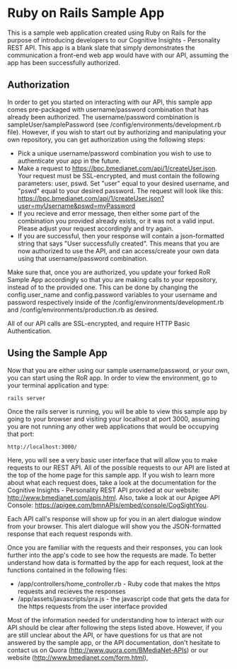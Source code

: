 Ruby on Rails Sample App
=====================

This is a sample web application created using Ruby on Rails for the purpose of introducing developers to our Cognitive Insights - Personality REST API. This app is a blank slate that simply demonstrates the communication a front-end web app would have with our API, assuming the app has been successfully authorized. 

Authorization
---------------------

In order to get you started on interacting with our API, this sample app comes pre-packaged with username/password combination that has already been authorized. The username/password combination is sampleUser/samplePassword (see /config/environments/development.rb file). However, if you wish to start out by authorizing and manipulating your own repository, you can get authorization using the following steps:

* Pick a unique username/password combination you wish to use to authenticate your app in the future. 
* Make a request to https://bpc.bmedianet.com/api/1/createUser.json. Your request must be SSL-encrypted, and must contain the following parameters: user, pswd. Set "user" equal to your desired username, and "pswd" equal to your desired password. The request will look like this:
	https://bpc.bmedianet.com/api/1/createUser.json?user=myUsername&pswd=myPassword
* If you recieve and error message, then either some part of the combination you provided already exists, or it was not a valid input. Please adjust your request accordingly and try again.
* If you are successful, then your response will contain a json-formatted string that says "User successfully created". This means that you are now authorized to use the API, and can access/create your own data using that username/password combination.

Make sure that, once you are authorized, you update your forked RoR Sample App accordingly so that you are making calls to your repository, instead of to the provided one. This can be done by changing the config.user_name and config.password variables to your username and password respectively inside of the /config/environments/development.rb and /config/environments/production.rb as desired.

All of our API calls are SSL-encrypted, and require HTTP Basic Authentication.

Using the Sample App
----------------------

Now that you are either using our sample username/password, or your own, you can start using the RoR app. In order to view the environment, go to your terminal application and type:

	rails server

Once the rails server is running, you will be able to view this sample app by going to your browser and visiting your localhost at port 3000, assuming you are not running any other web applications that would be occupying that port:

	http://localhost:3000/

Here, you will see a very basic user interface that will allow you to make requests to our REST API. All of the possible requests to our API are listed at the top of the home page for this sample app. If you wish to learn more about what each request does, take a look at the documentation for the Cognitive Insights - Personality REST API provided at our website: http://www.bmedianet.com/apis.html. Also, take a look at our Apigee API Console: https://apigee.com/bmnAPIs/embed/console/CogSightYou.

Each API call's response will show up for you in an alert dialogue window from your browser. This alert dialogue will show you the JSON-formatted response that each request responds with. 

Once you are familiar with the requests and their responses, you can look further into the app's code to see how the requests are made. To better understand how data is formatted by the app for each request, look at the functions contained in the following files:

* /app/controllers/home_controller.rb - Ruby code that makes the https requests and recieves the responses
* /app/assets/javascripts/pra.js - the javascript code that gets the data for the https requests from the user interface provided

Most of the information needed for understanding how to interact with our API should be clear after following the steps listed above. However, if you are still unclear about the API, or have questions for us that are not answered by the sample app, or the API documentation, don't hesitate to contact us on Quora (http://www.quora.com/BMediaNet-APIs) or our website (http://www.bmedianet.com/form.html), 
